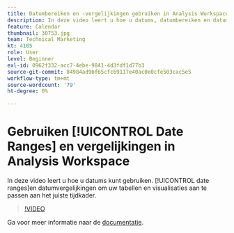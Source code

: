 ```yaml
---
title: Datumbereiken en -vergelijkingen gebruiken in Analysis Workspace
description: In deze video leert u hoe u datums, datumbereiken en datumvergelijkingen kunt gebruiken om uw tabellen en visualisaties aan te passen aan het juiste tijdframe.
feature: Calendar
thumbnail: 30753.jpg
team: Technical Marketing
kt: 4105
role: User
level: Beginner
exl-id: 0962f332-acc7-4ebe-9841-4d3fdf1d77b3
source-git-commit: 84984ad9bf65cfc69117e40ac0e0cfe503cac5e5
workflow-type: tm+mt
source-wordcount: '79'
ht-degree: 0%

---
```


# Gebruiken [!UICONTROL Date Ranges] en vergelijkingen in Analysis Workspace

In deze video leert u hoe u datums kunt gebruiken. [!UICONTROL date ranges]en datumvergelijkingen om uw tabellen en visualisaties aan te passen aan het juiste tijdkader.

>[!VIDEO](https://video.tv.adobe.com/v/30753/?quality=12&learn=on)

Ga voor meer informatie naar de [documentatie](https://experienceleague.adobe.com/docs/analytics/analyze/analysis-workspace/components/calendar-date-ranges/calendar.html?lang=nl-NL).
